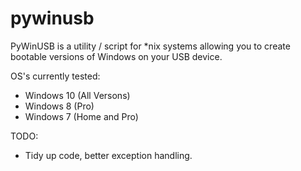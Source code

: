 # pywinusb

PyWinUSB is a utility / script for *nix systems allowing you to create bootable versions of Windows on your USB device.

OS's currently tested:

- Windows 10 (All Versons)
- Windows 8 (Pro)
- Windows 7 (Home and Pro)

TODO:

- Tidy up code, better exception handling.
